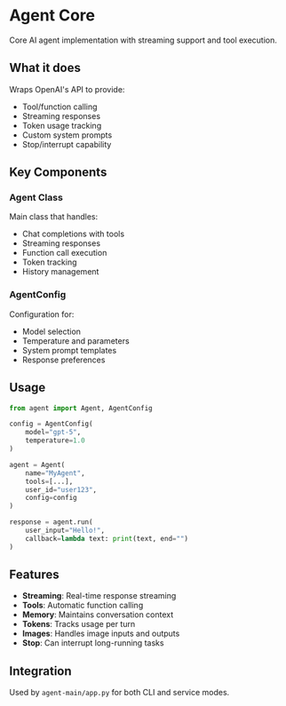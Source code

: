 # Agent Core

Core AI agent implementation with streaming support and tool execution.

## What it does

Wraps OpenAI's API to provide:
- Tool/function calling
- Streaming responses
- Token usage tracking
- Custom system prompts
- Stop/interrupt capability

## Key Components

### Agent Class

Main class that handles:
- Chat completions with tools
- Streaming responses
- Function call execution
- Token tracking
- History management

### AgentConfig

Configuration for:
- Model selection
- Temperature and parameters
- System prompt templates
- Response preferences

## Usage

```python
from agent import Agent, AgentConfig

config = AgentConfig(
    model="gpt-5",
    temperature=1.0
)

agent = Agent(
    name="MyAgent",
    tools=[...],
    user_id="user123",
    config=config
)

response = agent.run(
    user_input="Hello!",
    callback=lambda text: print(text, end="")
)
```

## Features

- **Streaming**: Real-time response streaming
- **Tools**: Automatic function calling
- **Memory**: Maintains conversation context
- **Tokens**: Tracks usage per turn
- **Images**: Handles image inputs and outputs
- **Stop**: Can interrupt long-running tasks

## Integration

Used by `agent-main/app.py` for both CLI and service modes.
